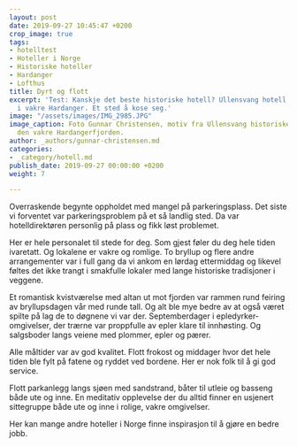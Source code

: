 ```yaml
---
layout: post
date: 2019-09-27 10:45:47 +0200
crop_image: true
tags:
- hotelltest
- Hoteller i Norge
- Historiske hoteller
- Hardanger
- Lofthus
title: Dyrt og flott
excerpt: 'Test: Kanskje det beste historiske hotell? Ullensvang hotell på Lofthus
  i vakre Hardanger. Et sted å kose seg.'
image: "/assets/images/IMG_2985.JPG"
image_caption: Foto Gunnar Christensen, motiv fra Ullensvang historiske hotell ved
  den vakre Hardangerfjorden.
author: _authors/gunnar-christensen.md
categories:
- _category/hotell.md
publish_date: 2019-09-27 00:00:00 +0200
weight: 7

---
```

Overraskende begynte oppholdet med mangel på parkeringsplass. Det siste vi forventet var parkeringsproblem på et så landlig sted. Da var hotelldirektøren personlig på plass og fikk løst problemet.

Her er hele personalet til stede for deg. Som gjest føler du deg hele tiden ivaretatt. Og lokalene er vakre og romlige. To bryllup og flere andre arrangementer var i full gang da vi ankom en lørdag ettermiddag og likevel føltes det ikke trangt i smakfulle lokaler med lange historiske tradisjoner i veggene.

Et romantisk kvistværelse med altan ut mot fjorden var rammen rund feiring av bryllupsdagen vår med runde tall. Og alt ble mye bedre av at også været spilte på lag de to døgnene vi var der. Septemberdager i epledyrker-omgivelser, der trærne var proppfulle av epler klare til innhøsting. Og salgsboder langs veiene med plommer, epler og pærer.

Alle måltider var av god kvalitet. Flott frokost og middager hvor det hele tiden ble fylt på fatene og ryddet ved bordene. Her er nok folk til å gi god service.

Flott parkanlegg langs sjøen med sandstrand, båter til utleie og basseng både ute og inne. En meditativ opplevelse der du alltid finner en usjenert sittegruppe både ute og inne i rolige, vakre omgivelser.

Her kan mange andre hoteller i Norge finne inspirasjon til å gjøre en bedre jobb.